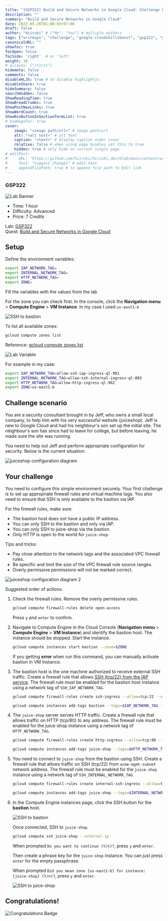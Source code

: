 ```yaml
---
title: "[GSP322] Build and Secure Networks in Google Cloud: Challenge Lab"
description: ""
summary: "Build and Secure Networks in Google Cloud"
date: 2023-05-26T01:08:03+07:00
draft: false
author: "Hiiruki" # ["Me", "You"] # multiple authors
tags: ["writeups", "challenge", "google-cloudskillsboost", "gsp322", "google-cloud", "cloudskillsboost", "juaragcp", "google-cloud-platform", "gcp", "cloud-computing", "firewall", "ssh", "bastion-host", "vpc", "iap"]
canonicalURL: ""
showToc: true
TocOpen: false
TocSide: 'right'  # or 'left'
weight: 10
# aliases: ["/first"]
hidemeta: false
comments: false
disableHLJS: true # to disable highlightjs
disableShare: true
hideSummary: false
searchHidden: false
ShowReadingTime: true
ShowBreadCrumbs: true
ShowPostNavLinks: true
ShowWordCount: true
ShowRssButtonInSectionTermList: true
# UseHugoToc: true
cover:
    image: "<image path/url>" # image path/url
    alt: "<alt text>" # alt text
    caption: "<text>" # display caption under cover
    relative: false # when using page bundles set this to true
    hidden: true # only hide on current single page
# editPost:
#     URL: "https://github.com/hiiruki/hiiruki.dev/blob/main/content/writeups/google-cloudskillsboost/GSP322/index.md"
#     Text: "Suggest Changes" # edit text
#     appendFilePath: true # to append file path to Edit link
---
```


### GSP322

![Lab Banner](https://cdn.qwiklabs.com/GMOHykaqmlTHiqEeQXTySaMXYPHeIvaqa2qHEzw6Occ%3D#center)

- Time: 1 hour<br>
- Difficulty: Advanced<br>
- Price: 7 Credits

Lab: [GSP322](https://www.cloudskillsboost.google/focuses/12068?parent=catalog)<br>
Quest: [Build and Secure Networks in Google Cloud](https://www.cloudskillsboost.google/quests/128)<br>

## Setup

Define the environment variables:

```bash
export IAP_NETWORK_TAG=
export INTERNAL_NETWORK_TAG=
export HTTP_NETWORK_TAG=
export ZONE=
```

Fill the variables with the values from the lab

For the zone you can check first. In the console, click the **Navigation menu** > **Compute Engine** > **VM Instance**. In my case I used `us-east1-b`

![SSH to bastion](./images/vm_instances.webp#center)

To list all available zones:

```bash
gcloud compute zones list
```

Reference: [gcloud compute zones list](https://cloud.google.com/sdk/gcloud/reference/compute/zones/list)

![Lab Variable](./images/lab_variable.webp#center)

For example in my case:

```bash
export IAP_NETWORK_TAG=allow-ssh-iap-ingress-ql-901
export INTERNAL_NETWORK_TAG=allow-ssh-internal-ingress-ql-803
export HTTP_NETWORK_TAG=allow-http-ingress-ql-982
export ZONE=us-east1-b
```

## Challenge scenario

You are a security consultant brought in by Jeff, who owns a small local company, to help him with his very successful website (juiceshop). Jeff is new to Google Cloud and had his neighbour's son set up the initial site. The neighbour's son has since had to leave for college, but before leaving, he made sure the site was running.

You need to help out Jeff and perform appropriate configuration for security. Below is the current situation:

![juiceshop configuration diagram](https://cdn.qwiklabs.com/qEwFTP7%2FkyF3cRwfT3FGObt7L7VLB60%2Bvp92hZVnogw%3D)

## Your challenge

You need to configure this simple environment securely. Your first challenge is to set up appropriate firewall rules and virtual machine tags. You also need to ensure that SSH is only available to the bastion via IAP.

For the firewall rules, make sure:

- The bastion host does not have a public IP address.
- You can only SSH to the bastion and only via IAP.
- You can only SSH to juice-shop via the bastion.
- Only HTTP is open to the world for `juice-shop`.

Tips and tricks:

- Pay close attention to the network tags and the associated VPC firewall rules.
- Be specific and limit the size of the VPC firewall rule source ranges.
- Overly permissive permissions will not be marked correct.

![juiceshop configuration diagram 2](https://cdn.qwiklabs.com/BgxgsuLyqMkhxmO3jDlkHE7yGLIR%2B3rrUabKimlgrbo%3D)

Suggested order of actions:

1. Check the firewall rules. Remove the overly permissive rules.

   ```bash
   gcloud compute firewall-rules delete open-access
   ```

   Press `y` and `enter` to confirm.

2. Navigate to Compute Engine in the Cloud Console (**Navigation menu** > **Compute Engine** > **VM Instance**) and identify the bastion host. The instance should be stopped. Start the instance.

   ```bash
   gcloud compute instances start bastion --zone=$ZONE
   ```

   If you getting **_error_** when run this command, you can manually activate bastion in VM Instance.

3. The bastion host is the one machine authorized to receive external SSH traffic. Create a firewall rule that allows [SSH (tcp/22) from the IAP service](https://cloud.google.com/iap/docs/using-tcp-forwarding). The firewall rule must be enabled for the bastion host instance using a network tag of `SSH_IAP_NETWORK_TAG`.

   ```bash
   gcloud compute firewall-rules create ssh-ingress --allow=tcp:22 --source-ranges 35.235.240.0/20 --target-tags $IAP_NETWORK_TAG --network acme-vpc

   gcloud compute instances add-tags bastion --tags=$IAP_NETWORK_TAG --zone=$ZONE
   ```

4. The `juice-shop` server serves HTTP traffic. Create a firewall rule that allows traffic on HTTP (tcp/80) to any address. The firewall rule must be enabled for the juice-shop instance using a network tag of `HTTP_NETWORK_TAG`.

   ```bash
   gcloud compute firewall-rules create http-ingress --allow=tcp:80 --source-ranges 0.0.0.0/0 --target-tags $HTTP_NETWORK_TAG --network acme-vpc

   gcloud compute instances add-tags juice-shop --tags=$HTTP_NETWORK_TAG --zone=$ZONE
   ```

5. You need to connect to `juice-shop` from the bastion using SSH. Create a firewall rule that allows traffic on SSH (tcp/22) from `acme-mgmt-subnet` network address. The firewall rule must be enabled for the `juice-shop` instance using a network tag of `SSH_INTERNAL_NETWORK_TAG`.

   ```bash
   gcloud compute firewall-rules create internal-ssh-ingress --allow=tcp:22 --source-ranges 192.168.10.0/24 --target-tags $INTERNAL_NETWORK_TAG --network acme-vpc

   gcloud compute instances add-tags juice-shop --tags=$INTERNAL_NETWORK_TAG --zone=$ZONE
   ```

6. In the Compute Engine instances page, click the SSH button for the **bastion** host.

   ![SSH to bastion](./images/vm_instances.webp#center)

   Once connected, SSH to `juice-shop`.

   ```bash
   gcloud compute ssh juice-shop --internal-ip
   ```

   When prompted `Do you want to continue (Y/n)?`, press `y` and `enter`.

   Then create a phrase key for the `juice-shop` instance. You can just press `enter` for the empty passphrase.

   When prompted `Did you mean zone [us-east1-b] for instance: [juice-shop] (Y/n)?`, press `y` and `enter`.

   ![SSH to juice-shop](./images/bastion_ssh.webp#center)

## Congratulations!

![Congratulations Badge](https://cdn.qwiklabs.com/e8f4BCFobRlvdqoJ1D%2BHGeJeS9yToL4ZVT3Tg6oeg7Y%3D#center)
